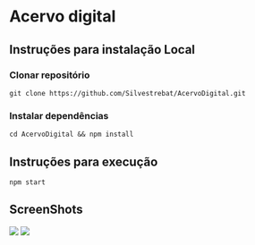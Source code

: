 # Acervo digital

## Instruções para instalação Local

### Clonar repositório
```
git clone https://github.com/Silvestrebat/AcervoDigital.git
```
### Instalar dependências

```
cd AcervoDigital && npm install
```

## Instruções para execução
```
npm start
```


## ScreenShots
<img src="https://github.com/Silvestrebat/AcervoDigital/blob/7927fd53767fd68aaf2cf2bb8dd9da55f020f785/screenshot1.png?raw=true)https://github.com/Silvestrebat/AcervoDigital/blob/7927fd53767fd68aaf2cf2bb8dd9da55f020f785/screenshot1.png?raw=true">
<img src="https://github.com/Silvestrebat/AcervoDigital/blob/main/screenshot2.png?raw=true">
